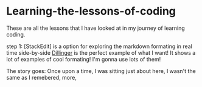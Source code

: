 # Learning-the-lessons-of-coding
These are all the lessons that I have looked at in my journey of learning coding. 

step 1: [StackEdit] is a option for exploring the markdown formating in real time side-by-side
  [Dillinger](https://dillinger.io/) is the perfect example of what I want! It shows a lot of examples of cool formating! I'm gonna use lots of them!







The story goes:
Once upon a time, I was sitting just about here, I wasn't the same as I remebered, more, 
